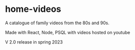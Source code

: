 # home-videos
A catalogue of family videos from the 80s and 90s.

Made with React, Node, PSQL with videos hosted on youtube

V 2.0 release in spring 2023
